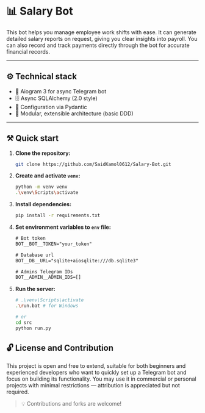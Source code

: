 # 📊 Salary Bot

This bot helps you manage employee work shifts with ease.
It can generate detailed salary reports on request, giving you clear insights into payroll.
You can also record and track payments directly through the bot for accurate financial records.

---

## ⚙️ Technical stack

- 🤖 Aiogram 3 for async Telegram bot
- 🗄️ Async SQLAlchemy (2.0 style)
- 🔧 Configuration via Pydantic
- 🧪 Modular, extensible architecture (basic DDD)

---

## ⚒️ Quick start

1. **Clone the repository:**
    
    ```bash
    git clone https://github.com/SaidKamol0612/Salary-Bot.git
    ```

2. **Create and activate `venv`:**

    ```bash
    python -m venv venv
    .\venv\Scripts\activate
    ```

3. **Install dependencies:**

   ```bash
   pip install -r requirements.txt
   ```

4. **Set environment variables to `env` file:**

    ```txt
    # Bot token
    BOT__BOT__TOKEN="your_token"

    # Database url
    BOT__DB__URL="sqlite+aiosqlite:///db.sqlite3"

    # Admins Telegram IDs
    BOT__ADMIN__ADMIN_IDS=[]
    ```

5. **Run the server:**

   ```bash
   # .\venv\Scripts\activate
   .\run.bat # for Windows

   # or
   cd src
   python run.py
   ```



## 🔓 License and Contribution

This project is open and free to extend, suitable for both beginners and experienced developers who want to quickly set up a Telegram bot and focus on building its functionality. You may use it in commercial or personal projects with minimal restrictions — attribution is appreciated but not required.

> 💡 Contributions and forks are welcome!